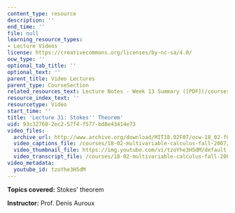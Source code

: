 ```yaml
---
content_type: resource
description: ''
end_time: ''
file: null
learning_resource_types:
- Lecture Videos
license: https://creativecommons.org/licenses/by-nc-sa/4.0/
ocw_type: ''
optional_tab_title: ''
optional_text: ''
parent_title: Video Lectures
parent_type: CourseSection
related_resources_text: Lecture Notes - Week 13 Summary ([PDF](/courses/18-02-multivariable-calculus-fall-2007/resources/lec_week13))
resource_index_text: ''
resourcetype: Video
start_time: ''
title: 'Lecture 31: Stokes'' Theorem'
uid: 93c32768-2ec2-57f4-f577-bd8e43414e73
video_files:
  archive_url: http://www.archive.org/download/MIT18.02F07/ocw-18_02-f07-lec31_300k.mp4
  video_captions_file: /courses/18-02-multivariable-calculus-fall-2007/93d5771d8eb85a22b210f8f33f0d59c3_tzoYhe3H5dM.vtt
  video_thumbnail_file: https://img.youtube.com/vi/tzoYhe3H5dM/default.jpg
  video_transcript_file: /courses/18-02-multivariable-calculus-fall-2007/d75a92f2ebc39b076c050d16c6171db3_tzoYhe3H5dM.pdf
video_metadata:
  youtube_id: tzoYhe3H5dM
---
```


**Topics covered:** Stokes' theorem

**Instructor:** Prof. Denis Auroux

